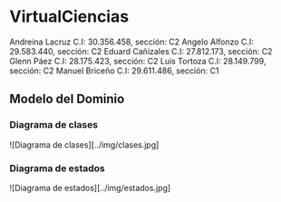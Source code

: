 # VirtualCiencias

Andreina Lacruz
C.I: 30.356.458, sección: C2
Angelo Alfonzo
C.I: 29.583.440, sección: C2
Eduard Cañizales
C.I: 27.812.173,  sección: C2
Glenn Páez
C.I: 28.175.423,  sección: C2
Luis Tortoza
C.I: 28.149.799,  sección: C2
Manuel Briceño
C.I: 29.611.486,  sección: C1

## Modelo del Dominio

### Diagrama de clases

![Diagrama de clases][../img/clases.jpg]

### Diagrama de estados

![Diagrama de estados][../img/estados.jpg]